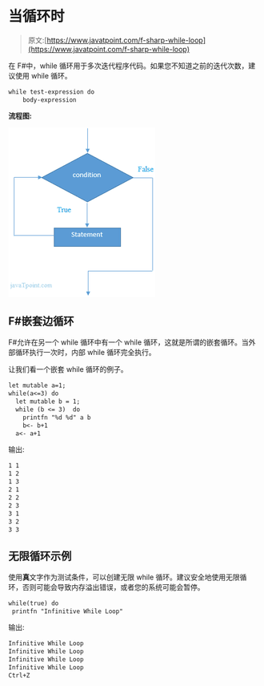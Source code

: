 # 当循环时

> 原文:[https://www.javatpoint.com/f-sharp-while-loop](https://www.javatpoint.com/f-sharp-while-loop)

在 F#中，while 循环用于多次迭代程序代码。如果您不知道之前的迭代次数，建议使用 while 循环。

```
while test-expression do
    body-expression

```

**流程图:**

![FSHARP While loop 1](img/7c598b4aeb0dcb5b04aa1fa23ea096ce.png)

## F#嵌套边循环

F#允许在另一个 while 循环中有一个 while 循环，这就是所谓的嵌套循环。当外部循环执行一次时，内部 while 循环完全执行。

让我们看一个嵌套 while 循环的例子。

```
let mutable a=1;    
while(a<=3) do  
  let mutable b = 1;  
  while (b <= 3)  do
    printfn "%d %d" a b   
    b<- b+1
  a<- a+1

```

输出:

```
1 1
1 2
1 3
2 1
2 2
2 3
3 1
3 2
3 3

```

## 无限循环示例

使用**真**文字作为测试条件，可以创建无限 while 循环。建议安全地使用无限循环，否则可能会导致内存溢出错误，或者您的系统可能会暂停。

```
while(true) do
 printfn "Infinitive While Loop"

```

输出:

```
Infinitive While Loop
Infinitive While Loop
Infinitive While Loop
Infinitive While Loop
Ctrl+Z

```